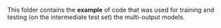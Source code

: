 This folder contains the **example** of code that was used for training and testing (on the intermediate test set) the multi-output models.
